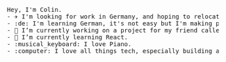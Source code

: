 <pre>
  Hey, I'm Colin. 
  - ✈️ I'm looking for work in Germany, and hoping to relocate there as soon as possible. 
  - :de: I'm learning German, it's not easy but I'm making progress. 
  - 🔭 I’m currently working on a project for my friend called project-nina.  
  - 🌱 I’m currently learning React. 
  - :musical_keyboard: I love Piano. 
  - :computer: I love all things tech, especially building and repairing PCs.
</pre>
